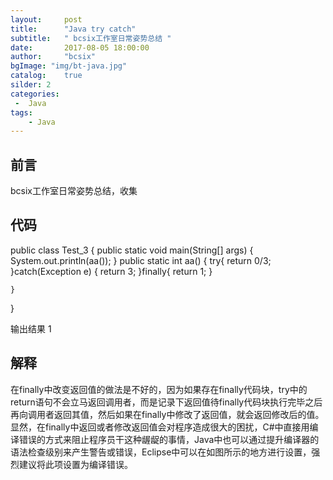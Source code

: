 ```yaml
---
layout:     post
title:      "Java try catch"
subtitle:   " bcsix工作室日常姿势总结 "
date:       2017-08-05 18:00:00
author:     "bcsix"
bgImage: "img/bt-java.jpg"
catalog:    true
silder: 2
categories:
 -  Java
tags:
    - Java
---
```


##  前言
bcsix工作室日常姿势总结，收集

## 代码

  

public class Test_3 {
    public static void main(String[] args) {
        System.out.println(aa());
    }
    public static int aa() {
        try{
            return 0/3;
        }catch(Exception e) {
            return 3;
        }finally{
          return 1;
        }

    }
}

 
输出结果 1

## 解释
在finally中改变返回值的做法是不好的，因为如果存在finally代码块，try中的return语句不会立马返回调用者，而是记录下返回值待finally代码块执行完毕之后再向调用者返回其值，然后如果在finally中修改了返回值，就会返回修改后的值。显然，在finally中返回或者修改返回值会对程序造成很大的困扰，C#中直接用编译错误的方式来阻止程序员干这种龌龊的事情，Java中也可以通过提升编译器的语法检查级别来产生警告或错误，Eclipse中可以在如图所示的地方进行设置，强烈建议将此项设置为编译错误。
